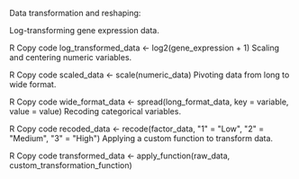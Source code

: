 Data transformation and reshaping:

Log-transforming gene expression data.

R
Copy code
log_transformed_data <- log2(gene_expression + 1)
Scaling and centering numeric variables.

R
Copy code
scaled_data <- scale(numeric_data)
Pivoting data from long to wide format.

R
Copy code
wide_format_data <- spread(long_format_data, key = variable, value = value)
Recoding categorical variables.

R
Copy code
recoded_data <- recode(factor_data, "1" = "Low", "2" = "Medium", "3" = "High")
Applying a custom function to transform data.

R
Copy code
transformed_data <- apply_function(raw_data, custom_transformation_function)
